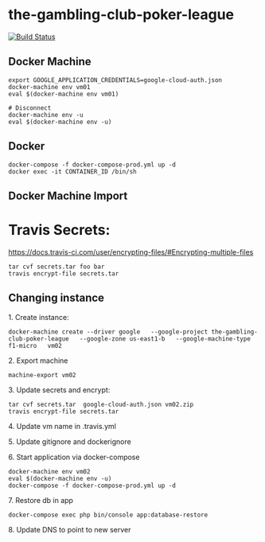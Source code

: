 # the-gambling-club-poker-league

[![Build Status](https://travis-ci.org/finchmeister/the-gambling-club-poker-league.svg?branch=master)](https://travis-ci.org/finchmeister/the-gambling-club-poker-league)


## Docker Machine

```
export GOOGLE_APPLICATION_CREDENTIALS=google-cloud-auth.json 
docker-machine env vm01
eval $(docker-machine env vm01)

# Disconnect
docker-machine env -u
eval $(docker-machine env -u)
```

## Docker
```
docker-compose -f docker-compose-prod.yml up -d
docker exec -it CONTAINER_ID /bin/sh
```

## Docker Machine Import

# Travis Secrets:
<https://docs.travis-ci.com/user/encrypting-files/#Encrypting-multiple-files>
```
tar cvf secrets.tar foo bar
travis encrypt-file secrets.tar
```

## Changing instance
1\. Create instance: 
```
docker-machine create --driver google   --google-project the-gambling-club-poker-league   --google-zone us-east1-b   --google-machine-type f1-micro   vm02
```
2\. Export machine
```
machine-export vm02
```
3\. Update secrets and encrypt:
```
tar cvf secrets.tar  google-cloud-auth.json vm02.zip
travis encrypt-file secrets.tar
```
4\. Update vm name in .travis.yml

5\. Update gitignore and dockerignore

6\. Start application via docker-compose
```
docker-machine env vm02
eval $(docker-machine env -u)
docker-compose -f docker-compose-prod.yml up -d
```
7\. Restore db in app
```
docker-compose exec php bin/console app:database-restore
```
8\. Update DNS to point to new server